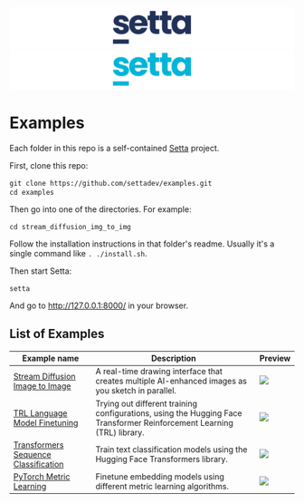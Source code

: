 ![Setta Logo](https://raw.githubusercontent.com/settadev/setta/refs/heads/main/images/setta-github-light.png#gh-light-mode-only)
![Setta Logo](https://raw.githubusercontent.com/settadev/setta/refs/heads/main/images/setta-github-dark.png#gh-dark-mode-only)

# Examples

Each folder in this repo is a self-contained [Setta](https://github.com/settadev/setta) project.

First, clone this repo:
```
git clone https://github.com/settadev/examples.git
cd examples
```

Then go into one of the directories. For example:
```
cd stream_diffusion_img_to_img
```

Follow the installation instructions in that folder's readme. Usually it's a single command like `. ./install.sh`.

Then start Setta:
```
setta
```
And go to http://127.0.0.1:8000/ in your browser.

## List of Examples

| Example name | Description | Preview
| --- | --- | --- |
| [Stream Diffusion Image to Image](https://github.com/settadev/examples/tree/main/stream_diffusion_img_to_img) | A real-time drawing interface that creates multiple AI-enhanced images as you sketch in parallel. | ![](https://github.com/user-attachments/assets/2a063779-ed61-4103-90a5-bf127f3ea012)
| [TRL Language Model Finetuning](https://github.com/settadev/examples/tree/main/trl_language_model_finetuning) | Trying out different training configurations, using the Hugging Face Transformer Reinforcement Learning (TRL) library. | ![](https://github.com/user-attachments/assets/96775341-4b6d-4d3c-8bc2-743eafce458a)
| [Transformers Sequence Classification](https://github.com/settadev/examples/tree/main/transformers_trainer) | Train text classification models using the Hugging Face Transformers library. | ![](https://github.com/user-attachments/assets/1f6554f8-8d49-4ba8-af48-f5dc6bc5d845)
| [PyTorch Metric Learning](https://github.com/settadev/examples/tree/main/pytorch_metric_learning_trainer) | Finetune embedding models using different metric learning algorithms. | ![](https://github.com/user-attachments/assets/c06a80f5-3499-459c-bee8-71f0df52b4b0)
